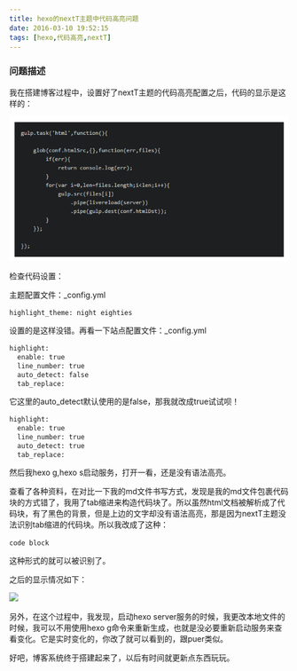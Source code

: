```yaml
---
title: hexo的nextT主题中代码高亮问题
date: 2016-03-10 19:52:15
tags: [hexo,代码高亮,nextT]
---
```


### 问题描述
我在搭建博客过程中，设置好了nextT主题的代码高亮配置之后，代码的显示是这样的：

![](hexo的nextT主题中代码高亮问题/img_01.png)


<!--more-->

检查代码设置：

主题配置文件：_config.yml

```
highlight_theme: night eighties
```

设置的是这样没错。再看一下站点配置文件：_config.yml

```
highlight:
  enable: true
  line_number: true
  auto_detect: false
  tab_replace:
```

它这里的auto_detect默认使用的是false，那我就改成true试试呗！

```
highlight:
  enable: true
  line_number: true
  auto_detect: true
  tab_replace:
```

然后我hexo g,hexo s启动服务，打开一看，还是没有语法高亮。

查看了各种资料，在对比一下我的md文件书写方式，发现是我的md文件包裹代码块的方式错了，我用了tab缩进来构造代码块了。所以虽然html文档被解析成了代码块，有了黑色的背景，但是上边的文字却没有语法高亮，那是因为nextT主题没法识别tab缩进的代码块。所以我改成了这种：

``` code block ```

这种形式的就可以被识别了。

之后的显示情况如下：

![](hexo的nextT主题中代码高亮问题/img_02.png)

另外，在这个过程中，我发现，启动hexo server服务的时候，我更改本地文件的时候，我可以不用使用hexo g命令来重新生成，也就是没必要重新启动服务来查看变化。它是实时变化的，你改了就可以看到的，跟puer类似。

好吧，博客系统终于搭建起来了，以后有时间就更新点东西玩玩。